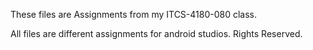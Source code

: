 These files are Assignments from my ITCS-4180-080 class.

All files are different assignments for android studios. Rights Reserved.
